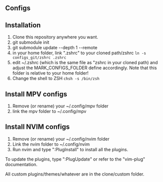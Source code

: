 ## Configs

## Installation
1. Clone this repository anywhere you want.
2. git submodule init
3. git submodule update --depth 1 --remote
4. in your home folder, link ".zshrc" to your cloned path/zshrc `ln -s configs_git/zshrc .zshrc`
5. edit ~/.zshrc (which is the same file as "zshrc in your cloned path) and adjust the MARK_CONFIGS_FOLDER define accordingly. Note that this folder is relative to your home 
folder!
6. Change the shell to ZSH `chsh -s /bin/zsh`

## Install MPV configs
1. Remove (or rename) your ~/.config/mpv folder
2. link the mpv folder to ~/.config/mpv

## Install NVIM configs
1. Remove (or rename) your ~/.config/nvim folder
2. Link the nvim folder to ~/.config/nvim
3. Run nvim and type ":PlugInstall" to install all the plugins.
 
To update the plugins, type ":PlugUpdate" or refer to the "vim-plug" documentation.

All custom plugins/themes/whatever are in the clone/custom folder.
